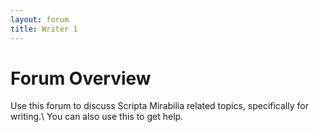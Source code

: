 ```yaml
---
layout: forum
title: Writer 1
---
```


# Forum Overview

Use this forum to discuss Scripta Mirabilia related topics, specifically for writing.\ 
You can also use this to get help.
